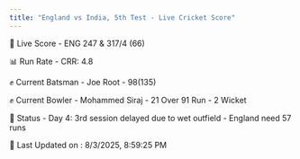 ```yaml
---
title: "England vs India, 5th Test - Live Cricket Score"
---
```


🔴 Live Score - ENG 247 & 317/4 (66)  

📊 Run Rate - CRR: 4.8  

✊ Current Batsman - Joe Root - 98(135)  

✊ Current Bowler - Mohammed Siraj - 21 Over 91 Run - 2 Wicket  

📑 Status - Day 4: 3rd session delayed due to wet outfield - England need 57 runs

📝 Last Updated on : 8/3/2025, 8:59:25 PM  


